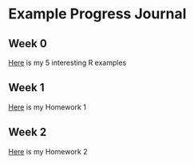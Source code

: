 # Example Progress Journal
## Week 0
[Here](files/example_homework_0.html) is my 5 interesting R examples

## Week 1
[Here](files/HW1.html) is my Homework 1

## Week 2
[Here](files/HW2.html) is my Homework 2